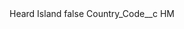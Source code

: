 <?xml version="1.0" encoding="UTF-8"?>
<CustomMetadata xmlns="http://soap.sforce.com/2006/04/metadata" xmlns:xsi="http://www.w3.org/2001/XMLSchema-instance" xmlns:xsd="http://www.w3.org/2001/XMLSchema">
    <label>Heard Island</label>
    <protected>false</protected>
    <values>
        <field>Country_Code__c</field>
        <value xsi:type="xsd:string">HM</value>
    </values>
</CustomMetadata>
